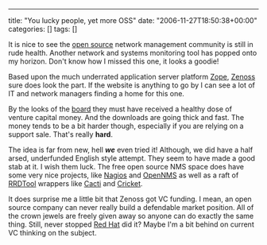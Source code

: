 ---
title: "You lucky people, yet more OSS"
date: "2006-11-27T18:50:38+00:00"
categories: []
tags: []

It is nice to see the <a href="http://www.opensource.org/">open source</a> network management community is still in rude health. Another network and systems monitoring tool has popped onto my horizon. Don't know how I missed this one, it looks a goodie!

Based upon the much underrated application server platform <a href="http://www.zope.org/">Zope</a>, <a href="http://www.zenoss.com/">Zenoss</a> sure does look the part. If the website is anything to go by I can see a lot of IT and network managers finding a home for this one.

By the looks of the <a href="http://www.zenoss.com/about/team/management">board</a> they must have received a healthy dose of venture capital money. And the downloads are going thick and fast. The money tends to be a bit harder though, especially if you are relying on a support sale. That's really <strong>hard</strong>.

The idea is far from new, hell <strong><em>we</em></strong> even tried it! Although, we did have a half arsed, underfunded English style attempt. They seem to have made a good stab at it. I wish them luck. The free open source NMS space does have some very nice projects, like <a href="http://nagios.org/">Nagios</a> and <a href="http://www.opennms.org/">OpenNMS</a> as well as a raft of <a href="http://oss.oetiker.ch/rrdtool/">RRDTool</a> wrappers like <a href="http://www.cacti.net/">Cacti</a> and <a href="http://cricket.sourceforge.net/">Cricket</a>.

It does surprise me a little bit that Zenoss got VC funding. I mean, an open source company can never really build a defendable market position. All of the crown jewels are freely given away so anyone can do exactly the same thing. Still, never stopped <a href="http://www.redhat.com/">Red Hat</a> did it? Maybe I'm a bit behind on current VC thinking on the subject.
